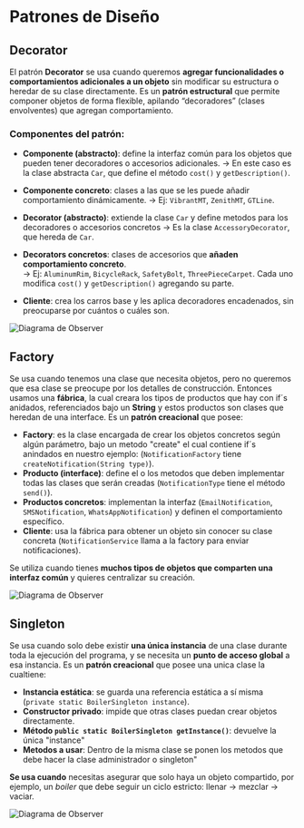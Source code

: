 # Patrones de Diseño


## Decorator

El patrón **Decorator** se usa cuando queremos **agregar funcionalidades o comportamientos adicionales a un objeto** sin modificar su estructura o heredar de su clase directamente. Es un **patrón estructural** que permite componer objetos de forma flexible, apilando “decoradores” (clases envolventes) que agregan comportamiento.


### Componentes del patrón:

- **Componente (abstracto)**: define la interfaz común para los objetos que pueden tener decoradores o accesorios adicionales.
  → En este caso es la clase abstracta `Car`, que define el método `cost()` y `getDescription()`.

- **Componente concreto**: clases a las que se les puede añadir comportamiento dinámicamente.
  → Ej: `VibrantMT`, `ZenithMT`, `GTLine`.

- **Decorator (abstracto)**: extiende la clase `Car` y define metodos para los decoradores o accesorios concretos
  → Es la clase `AccessoryDecorator`, que hereda de `Car`.

- **Decorators concretos**: clases de accesorios que **añaden comportamiento concreto**.  
  → Ej: `AluminumRim`, `BicycleRack`, `SafetyBolt`, `ThreePieceCarpet`. Cada uno modifica `cost()` y `getDescription()` agregando su parte.

- **Cliente**: crea los carros base y les aplica decoradores encadenados, sin preocuparse por cuántos o cuáles son.

![Diagrama de Observer](https://imgur.com/4PInNoV.png)


## Factory

Se usa cuando tenemos una clase que necesita objetos, pero no queremos que esa clase se preocupe por los detalles de construcción. Entonces usamos una **fábrica**, la cual creara los tipos de productos que hay con if´s anidados, referenciados bajo un **String** y estos productos son clases que heredan de una interface. Es un **patrón creacional** que posee:

- **Factory**: es la clase encargada de crear los objetos concretos según algún parámetro, bajo un metodo "create" el cual contiene if´s anindados en nuestro ejemplo: (`NotificationFactory` tiene `createNotification(String type)`).
- **Producto (interface)**: define el o los metodos que deben implementar todas las clases que serán creadas (`NotificationType` tiene el método `send()`).
- **Productos concretos**: implementan la interfaz (`EmailNotification`, `SMSNotification`, `WhatsAppNotification`) y definen el comportamiento específico.
- **Cliente**: usa la fábrica para obtener un objeto sin conocer su clase concreta (`NotificationService` llama a la factory para enviar notificaciones).

Se utiliza cuando tienes **muchos tipos de objetos que comparten una interfaz común** y quieres centralizar su creación.

![Diagrama de Observer](https://imgur.com/Xk5RPcf.png)

## Singleton

Se usa cuando solo debe existir **una única instancia** de una clase durante toda la ejecución del programa, y se necesita un **punto de acceso global** a esa instancia. Es un **patrón creacional** que posee una unica clase la cualtiene:

- **Instancia estática**: se guarda una referencia estática a sí misma (`private static BoilerSingleton instance`).
- **Constructor privado**: impide que otras clases puedan crear objetos directamente.
- **Método `public static BoilerSingleton getInstance()`**: devuelve la única "instance"
- **Metodos a usar**: Dentro de la misma clase se ponen los metodos que debe hacer la clase administrador o singleton"

**Se usa cuando** necesitas asegurar que solo haya un objeto compartido, por ejemplo, un *boiler* que debe seguir un ciclo estricto: llenar → mezclar → vaciar.

![Diagrama de Observer](https://imgur.com/2hXKDd1.png)

